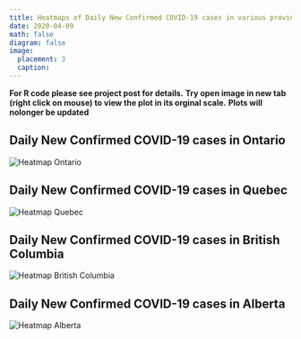 ```yaml
---
title: Heatmaps of Daily New Confirmed COVID-19 cases in various provinces in Canada
date: 2020-04-09
math: false
diagram: false
image:
  placement: 3
  caption:
---
```

**For R code please see project post for details.**
**Try open image in new tab (right click on mouse) to view the plot in its orginal scale.**
**Plots will nolonger be updated**

## Daily New Confirmed COVID-19 cases in Ontario

![Heatmap Ontario](/img/covid19_oncase_heatmap.png)
## Daily New Confirmed COVID-19 cases in Quebec

![Heatmap Quebec](/img/covid19_qccase_heatmap.png)


## Daily New Confirmed COVID-19 cases in British Columbia

![Heatmap British Columbia](/img/covid19_bccase_heatmap.png)

## Daily New Confirmed COVID-19 cases in Alberta

![Heatmap Alberta](/img/covid19_abcase_heatmap.png)

